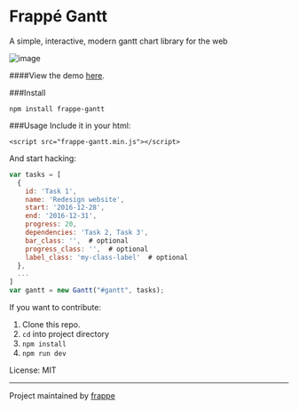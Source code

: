 # Frappé Gantt
A simple, interactive, modern gantt chart library for the web

![image](https://cloud.githubusercontent.com/assets/9355208/21537921/4a38b194-cdbd-11e6-8110-e0da19678a6d.png)

####View the demo [here](https://frappe.github.io/gantt).

###Install
```
npm install frappe-gantt
```

###Usage
Include it in your html:
```
<script src="frappe-gantt.min.js"></script>
```

And start hacking:
```js
var tasks = [
  {
    id: 'Task 1',
    name: 'Redesign website',
    start: '2016-12-28',
    end: '2016-12-31',
    progress: 20,
    dependencies: 'Task 2, Task 3',
	bar_class: '',  # optional
	progress_class: '',  # optional
	label_class: 'my-class-label'  # optional
  },
  ...
]
var gantt = new Gantt("#gantt", tasks);
```

If you want to contribute:

1. Clone this repo.
2. `cd` into project directory
3. `npm install`
4. `npm run dev`

License: MIT

------------------
Project maintained by [frappe](https://github.com/frappe)